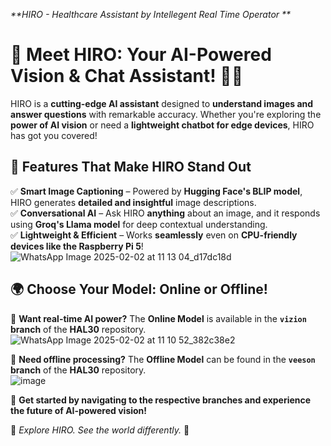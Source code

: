 _**HIRO - Healthcare Assistant by Intellegent Real Time Operator **_


# **🚀 Meet HIRO: Your AI-Powered Vision & Chat Assistant! 🤖✨**  

HIRO is a **cutting-edge AI assistant** designed to **understand images and answer questions** with remarkable accuracy. Whether you're exploring the **power of AI vision** or need a **lightweight chatbot for edge devices**, HIRO has got you covered!  

## **🔹 Features That Make HIRO Stand Out**  
✅ **Smart Image Captioning** – Powered by **Hugging Face's BLIP model**, HIRO generates **detailed and insightful** image descriptions.  
✅ **Conversational AI** – Ask HIRO **anything** about an image, and it responds using **Groq's Llama model** for deep contextual understanding.  
✅ **Lightweight & Efficient** – Works **seamlessly** even on **CPU-friendly devices like the Raspberry Pi 5**!  
![WhatsApp Image 2025-02-02 at 11 13 04_d17dc18d](https://github.com/user-attachments/assets/e4810544-a327-4235-bd68-c4d866e036b9)

## **🌍 Choose Your Model: Online or Offline!**  
🔹 **Want real-time AI power?** The **Online Model** is available in the **`vizion` branch** of the **HAL30** repository.  
![WhatsApp Image 2025-02-02 at 11 10 52_382c38e2](https://github.com/user-attachments/assets/b7b7431f-3afd-4936-b5f2-7b837b2418b9)

🔹 **Need offline processing?** The **Offline Model** can be found in the **`veeson` branch** of the **HAL30** repository.  
![image](https://github.com/user-attachments/assets/7790365e-a12f-4f6f-92b9-5bbfd2e42b73)


🚀 **Get started by navigating to the respective branches and experience the future of AI-powered vision!**  

🔗 *Explore HIRO. See the world differently.* 🌟
